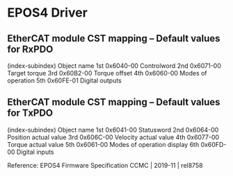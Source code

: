 # EPOS4 Driver

## EtherCAT module CST mapping – Default values for RxPDO

(index-subindex) Object name
1st 0x6040-00 Controlword
2nd 0x6071-00 Target torque
3rd 0x60B2-00 Torque offset
4th 0x6060-00 Modes of operation
5th 0x60FE-01 Digital outputs

## EtherCAT module CST mapping – Default values for TxPDO

(index-subindex) Object name
1st 0x6041-00 Statusword
2nd 0x6064-00 Position actual value
3rd 0x606C-00 Velocity actual value
4th 0x6077-00 Torque actual value
5th 0x6061-00 Modes of operation display
6th 0x60FD-00 Digital inputs

Reference:
EPOS4 Firmware Specification
CCMC | 2019-11 | rel8758

